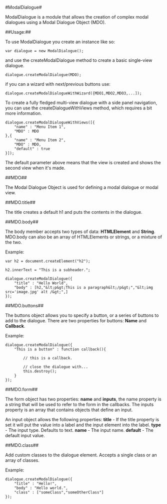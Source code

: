 #ModalDialogue#

ModalDialogue is a module that allows the creation of complex modal dialogues using a
Modal Dialogue Object (MDO).

##Usage:##

To use ModalDialogue you create an instance like so:

	var dialogue = new ModalDialogue();

and use the createModalDialogue method to create a basic single-view dialogue.

	dialogue.createModalDialogue(MDO);

if you can a wizard with next/previous buttons use:

	dialogue.createModalDialogueWithWizard({MDO1,MDO2,MDO3,...]);

To create a fully fledged multi-view dialogue with a side panel navigation,
you can use the createDialogueWithViews method, which requires a bit more information.

	dialogue.createModalDialogueWithViews([{
		"name" : "Menu Item 1",
		"MDO" : MDO
	},{
		"name" : "Menu Item 2",
		"MDO" : MDO,
		"default" : true
	}]);

The default parameter above means that the view is created and shows the
second view when it's made.

##MDO##

The Modal Dialogue Object is used for defining a modal dialogue or modal view.

##MDO.title##

The title creates a default h1 and puts the contents in the dialogue.

##MDO.body##

The body member accepts two types of data: __HTMLElement__ and __String__. MDO.body can 
also be an array of HTMLElements or strings, or a mixture of the two.

Example:

	var h2 = document.createElement("h2");

	h2.innerText = "This is a subheader.";

	dialogue.createModalDialogue({
		"title" : "Hello World",
		"body" : [h2,"&lt;p&gt;This is a paragraph&lt;/p&gt;","&lt;img src='image.jpg' alt /&gt;",]
	});

##MDO.buttons##

The buttons object allows you to specify a button, or a series of buttons to add 
to the dialogue. There are two properties for buttons: __Name__ and __Callback__.

Example:

	dialogue.createModalDialogue({
		"This is a button" : function callback(){
		
			// this is a callback.
		
			// close the dialogue with...
			this.destroy();
		}
	});

##MDO.form##

The form object has two properties: __name__ and __inputs__, the name property
is a string that will be used to refer to the form in the callbacks. The inputs
property is an array that contains objects that define an input.

An input object allows the following properties:
__title__ - If the title property is set it will put the value into a label 
and the input element into the label.
__type__ - The input type. Defaults to text.
__name__ - The input name.
__default__ - The default input value.

##MDO.class##

Add custom classes to the dialogue element. Accepts a single class or an array
of classes.

Example:

	dialogue.createModalDialogue({
		"title" : "Hello!",
		"body" : "Hello world.",
		"class" : ["someClass","someOtherClass"]	
	});

